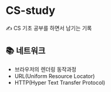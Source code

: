 # CS-study

✍️ CS 기초 공부를 하면서 남기는 기록

## 📚 네트워크

- 브라우저의 렌더링 동작과정
- URL(Uniform Resource Locator)
- HTTP(Hyper Text Transfer Protocol)
